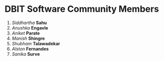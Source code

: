 # DBIT Software Community Members

1. *Siddhartha* **Sahu**
1. *Anushka* **Engavle**
1. *Aniket* **Parate**
1. *Manish* **Shingre**
1. *Shubham* **Talawadekar**
1. *Alston* **Fernandes**
1. *Sanika* **Surve**
